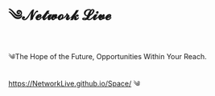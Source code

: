 # ༄𝓝𝓮𝓽𝔀𝓸𝓻𝓴 𝓛𝓲𝓿𝓮 #
༄The Hope of the Future, Opportunities Within Your Reach.

https://NetworkLive.github.io/Space/ ༄